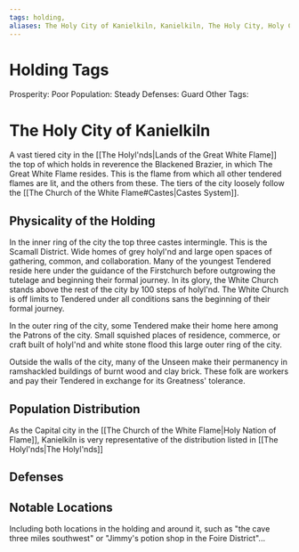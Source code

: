```yaml
---
tags: holding,
aliases: The Holy City of Kanielkiln, Kanielkiln, The Holy City, Holy City of Kanielkiln
---
```


# Holding Tags
Prosperity: Poor
Population: Steady
Defenses: Guard
Other Tags:

# The Holy City of Kanielkiln

A vast tiered city in the [[The Holyl'nds|Lands of the Great White Flame]] the top of which holds in reverence the Blackened Brazier, in which The Great White Flame resides. This is the flame from which all other tendered flames are lit, and the others from these. The tiers of the city loosely follow the [[The Church of the White Flame#Castes|Castes System]].

## Physicality of the Holding

In the inner ring of the city the top three castes intermingle. This is the Scamall District. Wide homes of grey holyl'nd and large open spaces of gathering, common, and collaboration. Many of the youngest Tendered reside here under the guidance of the Firstchurch before outgrowing the tutelage and beginning their formal journey. In its glory, the White Church stands above the rest of the city by 100 steps of holyl'nd. The White Church is off limits to Tendered under all conditions sans the beginning of their formal journey. 

In the outer ring of the city, some Tendered make their home here among the Patrons of the city. Small squished places of residence, commerce, or craft built of holyl'nd and white stone flood this large outer ring of the city.

Outside the walls of the city, many of the Unseen make their permanency in ramshackled buildings of burnt wood and clay brick. These folk are workers and pay their Tendered in exchange for its Greatness' tolerance. 

## Population Distribution
As the Capital city in the [[The Church of the White Flame|Holy Nation of Flame]], Kanielkiln is very representative of the distribution listed in [[The Holyl'nds|The Holyl'nds]]

## Defenses

## Notable Locations
Including both locations in the holding and around it, such as "the cave three miles southwest" or "Jimmy's potion shop in the Foire District"...

